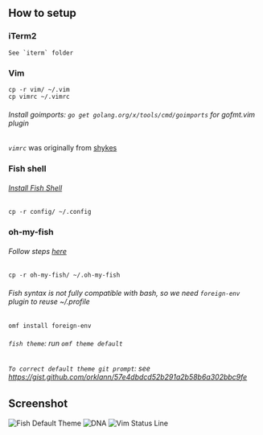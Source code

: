 ## How to setup

### iTerm2
```
See `iterm` folder
```

### Vim
```console
cp -r vim/ ~/.vim
cp vimrc ~/.vimrc
```

###### Install goimports: `go get golang.org/x/tools/cmd/goimports` for gofmt.vim plugin

*`vimrc`* was originally from [shykes](https://github.com/shykes/devbox)

### Fish shell

###### *[Install Fish Shell](https://fishshell.com/)*

```console
cp -r config/ ~/.config
```

### oh-my-fish

###### *Follow steps [here](https://github.com/oh-my-fish/oh-my-fish)*

```console
cp -r oh-my-fish/ ~/.oh-my-fish
```

###### *Fish syntax is not fully compatible with bash, so we need `foreign-env` plugin to reuse ~/.profile*

```console
omf install foreign-env
```

###### *`fish theme`*: run `omf theme default`

###### *`To correct default theme git prompt`*: see https://gist.github.com/orklann/57e4dbdcd52b291a2b58b6a302bbc9fe

## Screenshot

![Fish Default Theme](https://raw.githubusercontent.com/orklann/devbox/master/Fish%20default%20theme.png)
![DNA](https://raw.githubusercontent.com/orklann/devbox/master/dna.png)
![Vim Status Line](https://raw.githubusercontent.com/orklann/devbox/master/Vim%20Satusline.png)
